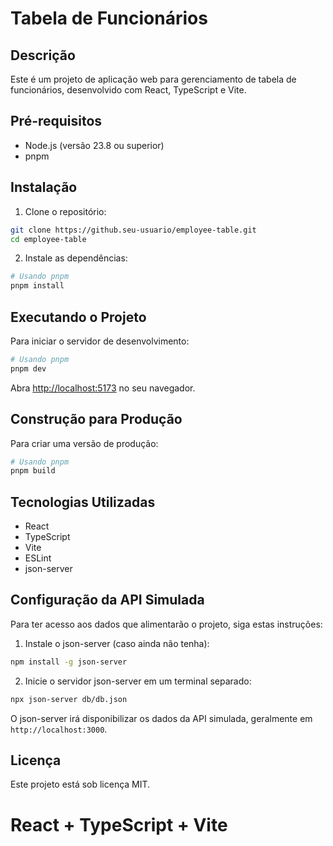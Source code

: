 # Tabela de Funcionários

## Descrição
Este é um projeto de aplicação web para gerenciamento de tabela de funcionários, desenvolvido com React, TypeScript e Vite.

## Pré-requisitos
- Node.js (versão 23.8 ou superior)
- pnpm

## Instalação

1. Clone o repositório:
```bash
git clone https://github.seu-usuario/employee-table.git
cd employee-table
```

2. Instale as dependências:
```bash
# Usando pnpm
pnpm install
```

## Executando o Projeto

Para iniciar o servidor de desenvolvimento:
```bash
# Usando pnpm
pnpm dev
```

Abra [http://localhost:5173](http://localhost:5173) no seu navegador.

## Construção para Produção

Para criar uma versão de produção:
```bash
# Usando pnpm
pnpm build
```

## Tecnologias Utilizadas
- React
- TypeScript
- Vite
- ESLint
- json-server

## Configuração da API Simulada

Para ter acesso aos dados que alimentarão o projeto, siga estas instruções:

1. Instale o json-server (caso ainda não tenha):
```bash
npm install -g json-server
```

2. Inicie o servidor json-server em um terminal separado:
```bash
npx json-server db/db.json
```

O json-server irá disponibilizar os dados da API simulada, geralmente em `http://localhost:3000`.

## Licença
Este projeto está sob licença MIT.

# React + TypeScript + Vite
